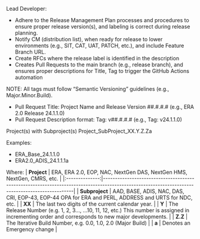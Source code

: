 Lead Developer:
- Adhere to the Release Management Plan processes and procedures to ensure proper release version(s), and labeling is correct during release planning.
- Notify CM (distribution list), when ready for release to lower environments (e.g., SIT, CAT, UAT, PATCH, etc.), and include Feature Branch URL.
- Create RFCs where the release label is identified in the description
- Creates Pull Requests to the main branch (e.g., release branch), and ensures proper descriptions for Title, Tag to trigger the GitHub Actions automation

NOTE: All tags must follow “Semantic Versioning” guidelines (e.g., Major.Minor.Build). 
-	Pull Request Title: Project Name and Release Version ##.#.#.# (e.g., ERA 2.0 Release 24.1.1.0)
-	Pull Request Description format: Tag: v##.#.#.# (e.g., Tag: v24.1.1.0)

Project(s) with Subproject(s) 
Project_SubProject_XX.Y.Z.Za

Examples:  
- ERA_Base_24.1.1.0
- ERA2.0_ADIS_24.1.1.1a

Where:
|   **Project**  | ERA, ERA 2.0, EOP, NAC, NextGen DAS, NextGen HMS, NextGen, CMRS, etc.                                                                          |
|:--------------:|------------------------------------------------------------------------------------------------------------------------------------------------|
| **Subproject** | AAD, BASE, ADIS, NAC, DAS, CRI, EOP-43, EOP-44 OPA for ERA and PERL, ADDRESS and URTS for NDC, etc.                                            |
|     **XX**     | The last two digits of the current calendar year.                                                                                              |
|      **Y**     | The Release Number (e.g. 1, 2, 3…, …10, 11, 12, etc.) This number is assigned in incrementing order and corresponds to new major developments. |
|     **Z.Z**    | The Iterative Build Number, e.g. 0.0, 1.0, 2.0 (Major Build)                                                                                   |
|      **a**     | Denotes an Emergency change                                                                                                                    |
